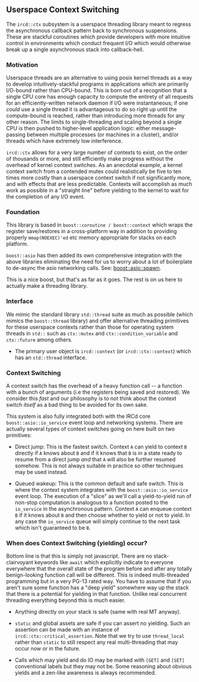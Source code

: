 ## Userspace Context Switching

The `ircd::ctx` subsystem is a userspace threading library meant to regress
the asynchronous callback pattern back to synchronous suspensions. These are
stackful coroutines which provide developers with more intuitive control in
environments which conduct frequent I/O which would otherwise break up a single
asynchronous stack into callback-hell.

### Motivation

Userspace threads are an alternative to using posix kernel threads as a way
to develop intuitively-stackful programs in applications which are primarily
I/O-bound rather than CPU-bound. This is born out of a recognition that a
single CPU core has enough capacity to compute the entirety of all requests for
an efficiently-written network daemon if I/O were instantaneous; if one
*could* use a single thread it is advantageous to do so right up until the
compute-bound is reached, rather than introducing more threads for any other
reason. The limits to single-threading and scaling beyond a single CPU is then
pushed to higher-level application logic: either message-passing between
multiple processes (or machines in a cluster), and/or threads which have
extremely low interference.

`ircd::ctx` allows for a very large number of contexts to exist, on the order
of thousands or more, and still efficiently make progress without the overhead
of kernel context switches. As an anecdotal example, a kernel context switch
from a contended mutex could realistically be five to ten times more costly
than a userspace context switch if not significantly more, and with effects
that are less predictable. Contexts will accomplish as much work as possible
in a "straight line" before yielding to the kernel to wait for the completion
of any I/O event.

### Foundation

This library is based in `boost::coroutine / boost::context` which wraps
the register save/restores in a cross-platform way in addition to providing
properly `mmap(NOEXEC)'ed` etc memory appropriate for stacks on each platform.

`boost::asio` has then added its own comprehensive integration with the above
libraries eliminating the need for us to worry about a lot of boilerplate to
de-async the asio networking calls. See: [boost::asio::spawn](http://www.boost.org/doc/libs/1_65_1/boost/asio/spawn.hpp).

This is a nice boost, but that's as far as it goes. The rest is on us here to
actually make a threading library.

### Interface

We mimic the standard library `std::thread` suite as much as possible (which
mimics the `boost::thread` library) and offer alternative threading primitives
for these userspace contexts rather than those for operating system threads in
`std::` such as `ctx::mutex` and `ctx::condition_variable` and `ctx::future`
among others.

* The primary user object is `ircd::context` (or `ircd::ctx::context`) which has
an `std::thread` interface.

### Context Switching

A context switch has the overhead of a heavy function call -- a function with
a bunch of arguments (i.e the registers being saved and restored). We consider
this _fast_ and our philosophy is to not think about the context switch
_itself_ as a bad thing to be avoided for its own sake.

This system is also fully integrated both with the IRCd core
`boost::asio::io_service` event loop and networking systems. There are actually
several types of context switches going on here built on two primitives:

* Direct jump: This is the fastest switch. Context `A` can yield to context `B`
directly if `A` knows about `B` and if it knows that `B` is in a state ready to
resume from a direct jump _and_ that `A` will also be further resumed somehow.
This is not always suitable in practice so other techniques may be used instead.

* Queued wakeup: This is the common default and safe switch. This is where
the context system integrates with the `boost::asio::io_service` event loop.
The execution of a "slice" as we'll call a yield-to-yield run of non-stop
computation is analogous to a function posted to the `io_service` in the
asynchronous pattern. Context `A` can enqueue context `B` if it knows about `B`
and then choose whether to yield or not to yield. In any case the `io_service`
queue will simply continue to the next task which isn't guaranteed to be `B`.

### When does Context Switching (yielding) occur?

Bottom line is that this is simply not javascript. There are no
stack-clairvoyant keywords like `await` which explicitly indicate to everyone
everywhere that the overall state of the program before and after any totally
benign-looking function call will be different. This is indeed multi-threaded
programming but in a very PG-13 rated way. You have to assume that if you
aren't sure some function has a "deep yield" somewhere way up the stack that
there is a potential for yielding in that function. Unlike real concurrent
threading everything beyond this is much easier.

* Anything directly on your stack is safe (same with real MT anyway).

* `static` and global assets are safe if you can assert no yielding. Such
an assertion can be made with an instance of `ircd::ctx::critical_assertion`.
Note that we try to use `thread_local` rather than `static` to still respect
any real multi-threading that may occur now or in the future.

* Calls which may yield and do IO may be marked with `[GET]` and `[SET]`
conventional labels but they may not be. Some reasoning about obvious yields
and a zen-like awareness is always recommended.
